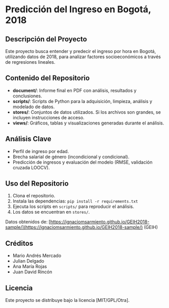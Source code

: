 # Predicción del Ingreso en Bogotá, 2018

## Descripción del Proyecto

Este proyecto busca entender y predecir el ingreso por hora en Bogotá, utilizando datos de 2018, para analizar factores socioeconómicos a través de regresiones lineales.

## Contenido del Repositorio

*   **document/**: Informe final en PDF con análisis, resultados y conclusiones.
*   **scripts/**: Scripts de Python para la adquisición, limpieza, análisis y modelado de datos.
*   **stores/**: Conjuntos de datos utilizados. Si los archivos son grandes, se incluyen instrucciones de acceso.
*   **views/**: Gráficos, tablas y visualizaciones generadas durante el análisis.

## Análisis Clave

*   Perfil de ingreso por edad.
*   Brecha salarial de género (incondicional y condicional).
*   Predicción de ingresos y evaluación del modelo (RMSE, validación cruzada LOOCV).

## Uso del Repositorio

1.  Clona el repositorio.
2.  Instala las dependencias: `pip install -r requirements.txt`
3.  Ejecuta los scripts en `scripts/` para reproducir el análisis.
4.  Los datos se encuentran en `stores/`.

Datos obtenidos de: [https://ignaciomsarmiento.github.io/GEIH2018-sample/](https://ignaciomsarmiento.github.io/GEIH2018-sample/) (GEIH)

## Créditos

*   Mario Andrés Mercado
*   Julian Delgado
*   Ana María Rojas
*   Juan David Rincón

## Licencia

Este proyecto se distribuye bajo la licencia [MIT/GPL/Otra].
